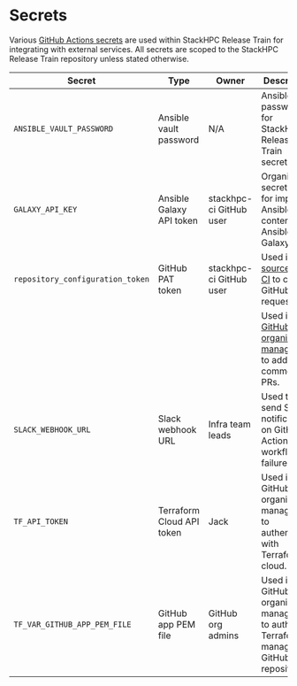 # Secrets

Various [GitHub Actions secrets](https://github.com/stackhpc/stackhpc-release-train/settings/secrets/actions) are used within StackHPC Release Train for integrating with external services.
All secrets are scoped to the StackHPC Release Train repository unless stated otherwise.

| Secret                           | Type                      | Owner                   | Description                                                                                         |
| -------------------------------- | ------------------------- | ----------------------- | --------------------------------------------------------------------------------------------------- |
| `ANSIBLE_VAULT_PASSWORD`         | Ansible vault password    | N/A                     | Ansible Vault password for StackHPC Release Train secrets.
| `GALAXY_API_KEY`                 | Ansible Galaxy API token  | stackhpc-ci GitHub user | Organisation secret used for importing Ansible content into Ansible Galaxy.                         |
| `repository_configuration_token` | GitHub PAT token          | stackhpc-ci GitHub user | Used in [source code CI](source-code-ci.md) to create GitHub pull requests.                         |
|                                  |                           |                         | Used in [GitHub organisation management](github-organisation-management.md) to add comments to PRs. |
| `SLACK_WEBHOOK_URL`              | Slack webhook URL         | Infra team leads        | Used to send Slack notifications on GitHub Actions workflow failures.                               |
| `TF_API_TOKEN`                   | Terraform Cloud API token | Jack                    | Used in GitHub organisation management to authenticate with Terraform cloud.                        |
| `TF_VAR_GITHUB_APP_PEM_FILE`     | GitHub app PEM file       | GitHub org admins       | Used in GitHub organisation management to authorise Terraform to manage GitHub repositories.        |
